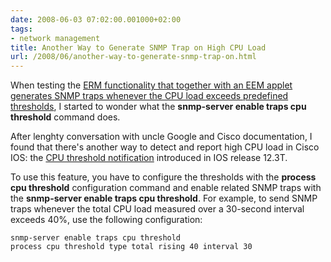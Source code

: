 ```yaml
---
date: 2008-06-03 07:02:00.001000+02:00
tags:
- network management
title: Another Way to Generate SNMP Trap on High CPU Load
url: /2008/06/another-way-to-generate-snmp-trap-on.html
---
```

When testing the [ERM functionality that together with an EEM applet generates SNMP traps whenever the CPU load exceeds predefined thresholds](https://blog.ipspace.net/2008/06/generate-snmp-trap-on-high-cpu-load.html), I started to wonder what the **snmp-server enable traps cpu threshold** command does. 

After lenghty conversation with uncle Google and Cisco documentation, I found that there\'s another way to detect and report high CPU load in Cisco IOS: the [CPU threshold notification](http://www.cisco.com/en/US/docs/ios/netmgmt/configuration/guide/nm_cpu_thresh_notif_ps6441_TSD_Products_Configuration_Guide_Chapter.html) introduced in IOS release 12.3T.
<!--more-->
To use this feature, you have to configure the thresholds with the **process cpu threshold** configuration command and enable related SNMP traps with the **snmp-server enable traps cpu threshold**. For example, to send SNMP traps whenever the total CPU load measured over a 30-second interval exceeds 40%, use the following configuration:

``` {.code}
snmp-server enable traps cpu threshold
process cpu threshold type total rising 40 interval 30
```
